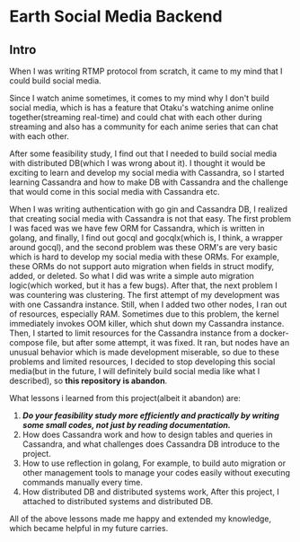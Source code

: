 # Earth Social Media Backend


## Intro

When I was writing RTMP protocol from scratch, it came to my mind that I could build social media.


Since I watch anime sometimes, it comes to my mind why I don't build social media, which is has a feature that Otaku's watching anime online together(streaming real-time) and could chat with each other during streaming and also has a community for each anime series that can chat with each other.

After some feasibility study, I find out that I needed to build social media with distributed DB(which I was wrong about it). I thought it would be exciting to learn and develop my social media with Cassandra, so I started learning Cassandra and how to make DB with Cassandra and the challenge that would come in this social media with Cassandra etc. 

When I was writing authentication with go gin and Cassandra DB, I realized that creating social media with Cassandra is not that easy. The first problem I was faced was we have few ORM for Cassandra, which is written in golang, and finally, I find out gocql and gocqlx(which is, I think, a wrapper around gocql), and the second problem was these ORM's are very basic which is hard to develop my social media with these ORMs. For example, these ORMs do not support auto migration when fields in struct modify, added, or deleted. So what I did was write a simple auto migration logic(which worked, but it has a few bugs). After that, the next problem I was countering was clustering. The first attempt of my development was with one Cassandra instance. Still, when I added two other nodes, I ran out of resources, especially RAM. Sometimes due to this problem, the kernel immediately invokes OOM killer, which shut down my Cassandra instance. Then, I started to limit resources for the Cassandra instance from a docker-compose file, but after some attempt, it was fixed. It ran, but nodes have an unusual behavior which is made development miserable, so due to these problems and limited resources, I decided to stop developing this social media(but in the future, I will definitely build social media like what I described), so **this repository is abandon**.


What lessons i learned from this project(albeit it abandon) are:

1. ***Do your feasibility study more efficiently and practically by writing some small codes, not just by reading documentation.***
2. How does Cassandra work and how to design tables and queries in Cassandra, and what challenges does Cassandra DB introduce to the project.
3. How to use reflection in golang, For example, to build auto migration or other management tools to manage your codes easily without executing commands manually every time.
4. How distributed DB and distributed systems work, After this project, I attached to distributed systems and distributed DB.


All of the above lessons made me happy and extended my knowledge, which became helpful in my future carries.